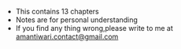 

* This contains 13 chapters
* Notes are for personal understanding
* If you find any thing wrong,please write to me at amantiwari.contact@gmail.com
